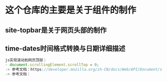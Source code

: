 # 这个仓库的主要是关于组件的制作
## site-topbar是关于网页头部的制作  
## time-dates时间格式转换与日期详细描述  
```jsx
js实现滚动到网页顶部：
- document.scrollingElement.scrollTop = 0;
-> 参考文档：https://developer.mozilla.org/zh-CN/docs/Web/API/Document/scrollingElement
-> 参考文档：

```
